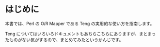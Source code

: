はじめに
========

本書では、Perl の O/R Mapper である Teng の実用的な使い方を指南します。

Teng についてはいろいろドキュメントもあちらこちらにありますが、まとまったものがない気がするので、まとめてみたというかんじです。
